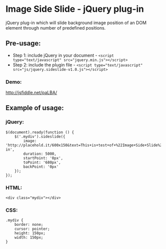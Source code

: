Image Side Slide - jQuery plug-in
=================================

jQuery plug-in which will slide background image position of an DOM element through number of predefined positions.


Pre-usage:
----------

* Step 1: include jQuery in your document - `<script type="text/javascript" src="jquery.min.js"></script>`
* Step 2: include the plugin file - `<script type="text/javascript" src="js/jquery.sideslide-v1.0.js"></script>`

### Demo:

http://jsfiddle.net/paLBA/

Example of usage:
-----------------
 
### jQuery:

	$(document).ready(function () {
		$('.mydiv').sideslide({
			image: 'http://placehold.it/600x150&text=This+is+test+of+%22Image+Side+Slide%22+Plug-in',
			duration: 5000,
			startPoint: '0px',
			toPoint: '680px',
			backPoint: '0px'
		});
	});

### HTML:

	<div class="mydiv"></div>

### CSS:

	.mydiv {
		border: none;
		cursor: pointer;
		height: 150px;
		width: 150px;
	}